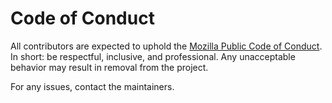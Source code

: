 # Code of Conduct

All contributors are expected to uphold the [Mozilla Public Code of Conduct](https://opensource.org/code-of-conduct). In short: be respectful, inclusive, and professional. Any unacceptable behavior may result in removal from the project.

For any issues, contact the maintainers.
